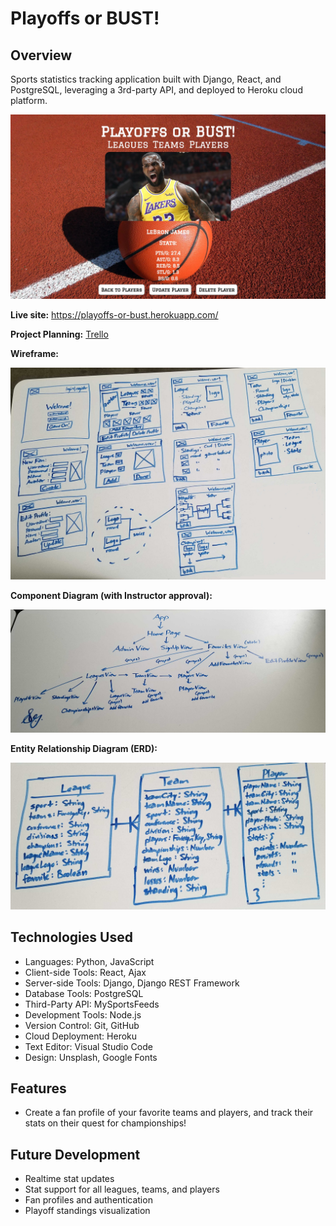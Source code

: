 # Playoffs or BUST!
## Overview

Sports statistics tracking application built with Django, React, and PostgreSQL, leveraging a 3rd-party API, and deployed to Heroku cloud platform.

![Screenshot](https://github.com/JustinCotton/playoffs-or-bust/blob/master/PlayoffsScreenshot.JPG)

**Live site:** <https://playoffs-or-bust.herokuapp.com/>

**Project Planning:** [Trello](https://trello.com/b/JoUq5vvA/playoffs-or-bust)

**Wireframe:**

![Wireframe](https://github.com/JustinCotton/playoffs-or-bust/blob/master/PlayoffsWireframe.jpg)

**Component Diagram (with Instructor approval):**

![Component Diagram](https://github.com/JustinCotton/playoffs-or-bust/blob/master/PlayoffsDiagram.jpg)

**Entity Relationship Diagram (ERD):**

![Entity Relationship Diagram](https://github.com/JustinCotton/playoffs-or-bust/blob/master/PlayoffsERD.jpg)

## Technologies Used

  * Languages: Python, JavaScript
  * Client-side Tools: React, Ajax
  * Server-side Tools: Django, Django REST Framework
  * Database Tools: PostgreSQL
  * Third-Party API: MySportsFeeds
  * Development Tools: Node.js    
  * Version Control: Git, GitHub
  * Cloud Deployment: Heroku
  * Text Editor: Visual Studio Code
  * Design: Unsplash, Google Fonts


## Features

  * Create a fan profile of your favorite teams and players, and track their stats on their quest for championships!

## Future Development

  * Realtime stat updates
  * Stat support for all leagues, teams, and players
  * Fan profiles and authentication
  * Playoff standings visualization
